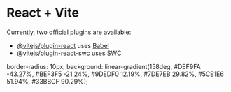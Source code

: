 # React + Vite

Currently, two official plugins are available:

- [@vitejs/plugin-react](https://github.com/vitejs/vite-plugin-react/blob/main/packages/plugin-react/README.md) uses [Babel](https://babeljs.io/) 
- [@vitejs/plugin-react-swc](https://github.com/vitejs/vite-plugin-react-swc) uses [SWC](https://swc.rs/) 

border-radius: 10px;
background: linear-gradient(158deg, #DEF9FA -43.27%, #BEF3F5 -21.24%, #9DEDF0 12.19%, #7DE7EB 29.82%, #5CE1E6 51.94%, #33BBCF 90.29%);

